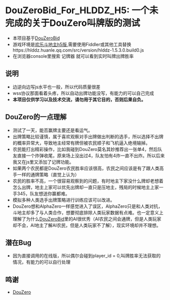 # DouZeroBid_For_HLDDZ_H5: 一个未完成的关于DouZero叫牌版的测试

*   本项目基于[DouZeroBid](https://douzero.org/bid/)
*   游戏环境是[欢乐斗地主h5版](https://hlddz.huanle.qq.com),需要使用Fiddler或其他工具替换https://hlddz.huanle.qq.com/src/version/hlddz-1.5.3.0.build0.js
*   在浏览器console里搜索 记牌器 就可以看到实时叫牌出牌胜率

## 说明
*   边逆向边写js水平也一般，所以代码质量很差
*   wss协议那面看着头疼，所以自动出牌功能没写，有能力的可以自己完成
*   **本项目仅供学习以及技术交流，请勿用于其它目的，否则后果自负。**

## DouZero的一点理解
*   测试了一天，能否赢牌主要还是看运气。
*   出牌策略比较谨慎，属于喜欢观察对手出牌做出判断的选手，所以选择不出牌的概率异常大，导致地主经常有牌但被农民顺子和飞机逼入绝境输掉。
*   农民能打出精彩操作，比如我碰到DouZero莫名其妙推荐出一张单4，然后队友直接一个炸弹收尾，原来场上没出过4，队友怕有4炸一直不出炸。所以后来我又在js里又添加了记牌功能。
*   如果两个农民都是DouZero农民胜率应该很高，农民之间应该是有了跟人类高手一样的通牌策略（直觉上认为）
*   农民的胜率不高，一个很容易观察到的问题，有时地主下家没什么牌却老想着怎么出牌，地主上家可以优先出牌却一直只是压地主，残局的时候地主上家一手345，队友想送你赢都难。
*   模拟多种人类选手出牌策略进行训练应该可以改进。
*   DouZero想和AlphaZero一样感觉进入了误区，AlphaZero只是和人类对抗，斗地主却多了与人类合作，想要彻底排除人类玩家数据有点难。也一定意义上理解了为什么[DouZeroBid](https://douzero.org/bid/)里的AI很优秀（AI农民之间会通牌，但是人类玩家却不会，AI地主了解AI农民，但是人类玩家不了解），现实环境却并不理想。


## 潜在Bug
*  因为直接调用的在线版，所以偶尔会碰到player_id = 0,叫牌胜率无法获取的情况，有能力的可以自行处理

## 鸣谢
*   [DouZero](https://github.com/kwai/DouZero)

